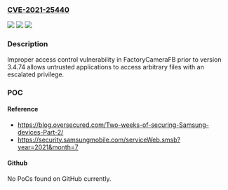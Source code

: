 ### [CVE-2021-25440](https://cve.mitre.org/cgi-bin/cvename.cgi?name=CVE-2021-25440)
![](https://img.shields.io/static/v1?label=Product&message=FactoryCameraFB&color=blue)
![](https://img.shields.io/static/v1?label=Version&message=-%3C%203.4.74%20&color=brighgreen)
![](https://img.shields.io/static/v1?label=Vulnerability&message=CWE-284%20Improper%20Access%20Control&color=brighgreen)

### Description

Improper access control vulnerability in FactoryCameraFB prior to version 3.4.74 allows untrusted applications to access arbitrary files with an escalated privilege.

### POC

#### Reference
- https://blog.oversecured.com/Two-weeks-of-securing-Samsung-devices-Part-2/
- https://security.samsungmobile.com/serviceWeb.smsb?year=2021&month=7

#### Github
No PoCs found on GitHub currently.

